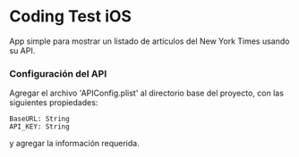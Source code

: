 # Coding Test iOS

App simple para mostrar un listado de artículos del New York Times usando su API.

### Configuración del API
Agregar el archivo 'APIConfig.plist' al directorio base del proyecto, con las siguientes propiedades:

```
BaseURL: String
API_KEY: String
```

y agregar la información requerida.
